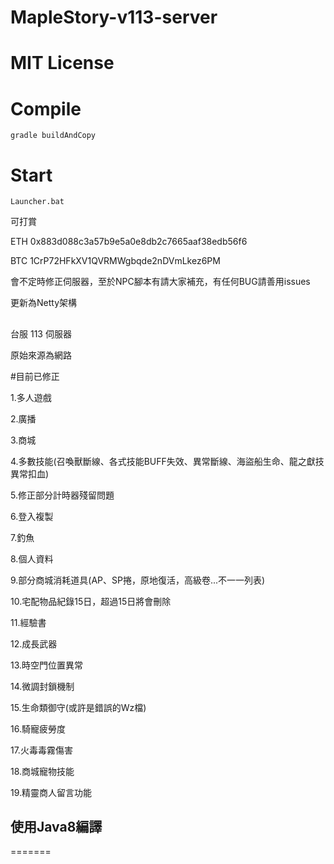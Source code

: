 # MapleStory-v113-server

# MIT License

# Compile

```
gradle buildAndCopy
```

# Start

```
Launcher.bat
```


可打賞

ETH 0x883d088c3a57b9e5a0e8db2c7665aaf38edb56f6


BTC 1CrP72HFkXV1QVRMWgbqde2nDVmLkez6PM

會不定時修正伺服器，至於NPC腳本有請大家補充，有任何BUG請善用issues

更新為Netty架構

##
台服 113 伺服器

原始來源為網路

#目前已修正

1.多人遊戲

2.廣播

3.商城

4.多數技能(召喚獸斷線、各式技能BUFF失效、異常斷線、海盜船生命、龍之獻技異常扣血)

5.修正部分計時器殘留問題

6.登入複製

7.釣魚

8.個人資料

9.部分商城消耗道具(AP、SP捲，原地復活，高級卷...不一一列表)

10.宅配物品紀錄15日，超過15日將會刪除

11.經驗書

12.成長武器

13.時空門位置異常

14.微調封鎖機制

15.生命類御守(或許是錯誤的Wz檔)

16.騎寵疲勞度

17.火毒毒霧傷害

18.商城寵物技能

19.精靈商人留言功能


## 使用Java8編譯
=======

